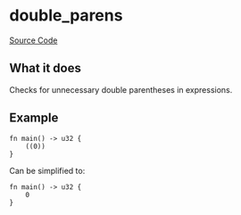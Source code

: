 # double_parens

[Source Code](https://github.com/software-mansion/cairo-lint/tree/main/src/lints/double_parens.rs#L34)

## What it does

Checks for unnecessary double parentheses in expressions.

## Example

```cairo
fn main() -> u32 {
    ((0))
}
```

Can be simplified to:

```cairo
fn main() -> u32 {
    0
}
```
